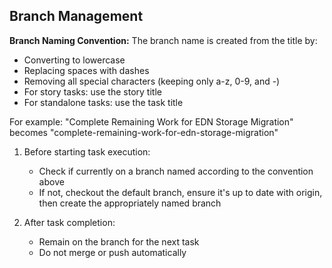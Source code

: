 ## Branch Management

**Branch Naming Convention:**
The branch name is created from the title by:
- Converting to lowercase
- Replacing spaces with dashes
- Removing all special characters (keeping only a-z, 0-9, and -)
- For story tasks: use the story title
- For standalone tasks: use the task title

For example: "Complete Remaining Work for EDN Storage Migration" becomes "complete-remaining-work-for-edn-storage-migration"

1. Before starting task execution:
   - Check if currently on a branch named according to the convention above
   - If not, checkout the default branch, ensure it's up to date with
     origin, then create the appropriately named branch

2. After task completion:
   - Remain on the branch for the next task
   - Do not merge or push automatically
